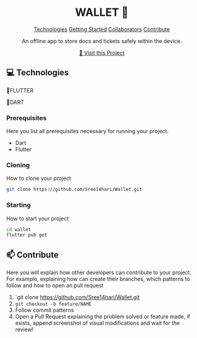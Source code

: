 

<h1 align="center" style="font-weight: bold;">WALLET 💼</h1>

<p align="center">
<a href="#tech">Technologies</a>
<a href="#started">Getting Started</a>
<a href="#colab">Collaborators</a>
<a href="#contribute">Contribute</a> 
</p>


<p align="center">An offline app to store docs and tickets safely within the device.</p>


<p align="center">
<a href="https://github.com/Sree14hari/Wallet.git">📱 Visit this Project</a>
</p>

<h2 id="technologies">💻 Technologies</h2>


🍃FLUTTER 

🎯DART


<h3>Prerequisites</h3>

Here you list all prerequisites necessary for running your project. 

- Dart
- Flutter 

<h3>Cloning</h3>

How to clone your project

```bash
git clone https://github.com/Sree14hari/Wallet.git
```

<h3>Starting</h3>

How to start your project

```bash
cd wallet
flutter pub get
```

<h2 id="contribute">📫 Contribute</h2>

Here you will explain how other developers can contribute to your project. For example, explaining how can create their branches, which patterns to follow and how to open an pull request

1. `git clone https://github.com/Sree14hari/Wallet.git
2. `git checkout -b feature/NAME`
3. Follow commit patterns
4. Open a Pull Request explaining the problem solved or feature made, if exists, append screenshot of visual modifications and wait for the review!

